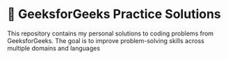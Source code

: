 # 🚀 GeeksforGeeks Practice Solutions

This repository contains my personal solutions to coding problems from GeeksforGeeks. The goal is to improve problem-solving skills across multiple domains and languages
